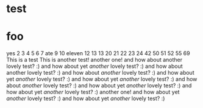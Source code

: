 # test

# foo
yes 2 3 4 5 6 7 ate 9 10 eleven 12 13 13 20 21 22 23 24 42 50 51 52 55 69
This is a test
This is another test!
another one!
and how about another lovely test? :)
and how about yet *another* lovely test? :)
and how about another lovely test? :)
and how about *another* lovely test? :)
and how about yet *another* lovely test? :)
and how about yet *another* lovely test? :)
and how about *another* lovely test? :)
and how about yet *another* lovely test? :)
and how about yet *another* lovely test? :)
another one!
and how about yet *another* lovely test? :)
and how about yet *another* lovely test? :)
